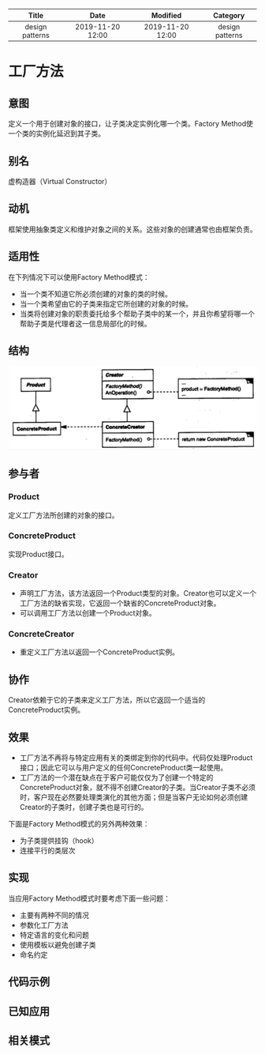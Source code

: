 | Title                | Date             | Modified         | Category          |
|:--------------------:|:----------------:|:----------------:|:-----------------:|
| design patterns      | 2019-11-20 12:00 | 2019-11-20 12:00 | design patterns   |


# 工厂方法


## 意图
定义一个用于创建对象的接口，让子类决定实例化哪一个类。Factory Method使一个类的实例化延迟到其子类。

## 别名
虚构造器（Virtual Constructor）

## 动机
框架使用抽象类定义和维护对象之间的关系。这些对象的创建通常也由框架负责。

## 适用性
在下列情况下可以使用Factory Method模式：
- 当一个类不知道它所必须创建的对象的类的时候。
- 当一个类希望由它的子类来指定它所创建的对象的时候。
- 当类将创建对象的职责委托给多个帮助子类中的某一个，并且你希望将哪一个帮助子类是代理者这一信息局部化的时候。

## 结构
![](./images/factory_method.png)


## 参与者

### Product
定义工厂方法所创建的对象的接口。

### ConcreteProduct
实现Product接口。

### Creator
- 声明工厂方法，该方法返回一个Product类型的对象。Creator也可以定义一个工厂方法的缺省实现，它返回一个缺省的ConcreteProduct对象。
- 可以调用工厂方法以创建一个Product对象。

### ConcreteCreator
- 重定义工厂方法以返回一个ConcreteProduct实例。

## 协作
Creator依赖于它的子类来定义工厂方法，所以它返回一个适当的ConcreteProduct实例。


## 效果
- 工厂方法不再将与特定应用有关的类绑定到你的代码中。代码仅处理Product接口；因此它可以与用户定义的任何ConcreteProduct类一起使用。
- 工厂方法的一个潜在缺点在于客户可能仅仅为了创建一个特定的ConcreteProduct对象，就不得不创建Creator的子类。当Creator子类不必须时，客户现在必然要处理类演化的其他方面；但是当客户无论如何必须创建Creator的子类时，创建子类也是可行的。

下面是Factory Method模式的另外两种效果：
- 为子类提供挂钩（hook）
- 连接平行的类层次


## 实现
当应用Factory Method模式时要考虑下面一些问题：
- 主要有两种不同的情况
- 参数化工厂方法
- 特定语言的变化和问题
- 使用模板以避免创建子类
- 命名约定


## 代码示例

## 已知应用

## 相关模式
